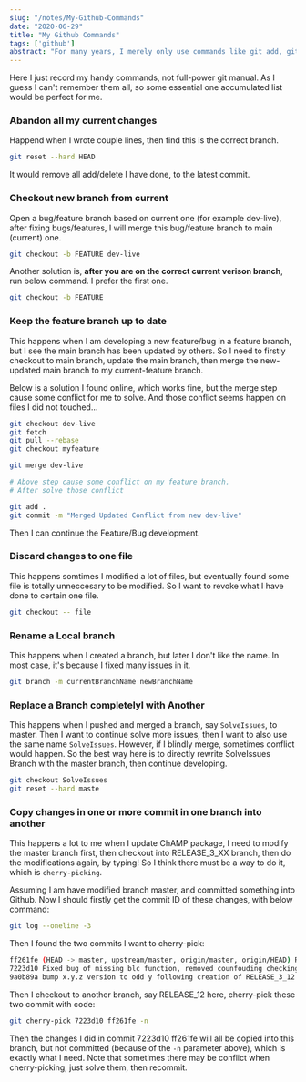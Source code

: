```yaml
---
slug: "/notes/My-Github-Commands"
date: "2020-06-29"
title: "My Github Commands"
tags: ['github']
abstract: "For many years, I merely only use commands like git add, git commit, git push .etc. Now I am colaborating with more and more professional people on Github. So I want to record a bit my commands learned here. It's not systemic, but maybe a quick cheatsheet."
---
```


Here I just record my handy commands, not full-power git manual. As I guess I can't remember them all, so some essential one accumulated list would be perfect for me.


### Abandon all my current changes
Happend when I wrote couple lines, then find this is the correct branch.

```bash
git reset --hard HEAD
```

It would remove all add/delete I have done, to the latest commit.

### Checkout new branch from current
Open a bug/feature branch based on current one (for example dev-live), after fixing bugs/features, I will merge this bug/feature branch to main (current) one.

```bash
git checkout -b FEATURE dev-live
```

Another solution is, **after you are on the correct current verison branch**, run below command. I prefer the first one.

```bash
git checkout -b FEATURE
```

### Keep the feature branch up to date

This happens when I am developing a new feature/bug in a feature branch, but I see the main branch has been updated by others. So I need to firstly checkout to main branch, update the main branch, then merge the new-updated main branch to my current-feature branch.


Below is a solution I found online, which works fine, but the merge step cause some conflict for me to solve. And those conflict seems happen on files I did not touched...

```bash
git checkout dev-live
git fetch
git pull --rebase
git checkout myfeature

git merge dev-live 

# Above step cause some conflict on my feature branch.
# After solve those conflict

git add .
git commit -m "Merged Updated Conflict from new dev-live"
```

Then I can continue the Feature/Bug development.

### Discard changes to one file

This happens somtimes I modified a lot of files, but eventually found some file is totally unneccesary to be modified. So I want to revoke what I have done to certain one file.

```bash
git checkout -- file
```

### Rename a Local branch

This happens when I created a branch, but later I don't like the name. In most case, it's because I fixed many issues in it.

```bash
git branch -m currentBranchName newBranchName
```

### Replace a Branch completelyl with Another

This happens when I pushed and merged a branch, say `SolveIssues`, to master. Then I want to continue solve more issues, then I want to also use the same name `SolveIssues`. However, if I blindly merge, sometimes conflict would happen. So the best way here is to directly rewrite SolveIssues Branch with the master branch, then continue developing.

```bash
git checkout SolveIssues
git reset --hard maste
```

### Copy changes in one or more commit in one branch into another

This happens a lot to me when I update ChAMP package, I need to modify the master branch first, then checkout into RELEASE_3_XX branch, then do the modifications again, by typing! So I think there must be a way to do it, which is `cherry-picking`.

Assuming I am have modified branch master, and committed something into Github. Now I should firstly get the commit ID of these changes, with below command:
```bash
git log --oneline -3
```
Then I found the two commits I want to cherry-pick:

```bash
ff261fe (HEAD -> master, upstream/master, origin/master, origin/HEAD) Removed Valid Checking in champ.runCombat(), Combat now take factors with even one sample.
7223d10 Fixed bug of missing blc function, removed counfouding checking in champ.runCombat.R
9a0b89a bump x.y.z version to odd y following creation of RELEASE_3_12 branch
```

Then I checkout to another branch, say RELEASE_12 here, cherry-pick these two commit with code:

```bash
git cherry-pick 7223d10 ff261fe -n
```

Then the changes I did in commit 7223d10 ff261fe will all be copied into this branch, but not committed (because of the `-n` parameter above), which is exactly what I need. Note that sometimes there may be conflict when cherry-picking, just solve them, then recommit.